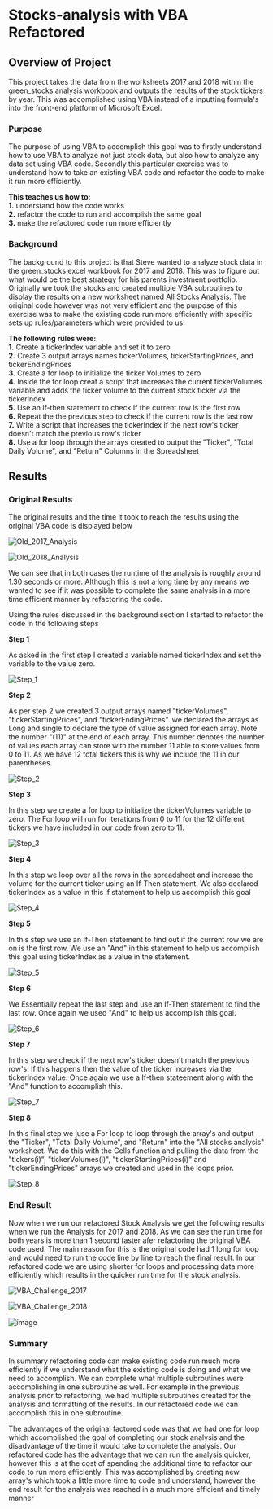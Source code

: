 # Stocks-analysis with VBA Refactored

## Overview of Project
This project takes the data from the worksheets 2017 and 2018 within the green_stocks analysis workbook and outputs the results of the stock tickers by year. This was accomplished using VBA instead of a inputting formula's into the front-end platform of Microsoft Excel.

### Purpose
The purpose of using VBA to accomplish this goal was to firstly understand how to use VBA to analyze not just stock data, but also how to analyze any data set using VBA code. Secondly this particular exercise was to understand how to take an existing VBA code and refactor the code to make it run more efficiently.

**This teaches us how to:**\
**1.** understand how the code works\
**2.** refactor the code to run and accomplish the same goal\
**3.** make the refactored code run more efficiently

### Background
The background to this project is that Steve wanted to analyze stock data in the green_stocks excel workbook for 2017 and 2018. This was to figure out what would be the best strategy for his parents investment portfolio. Originally we took the stocks and created multiple VBA subroutines to display the results on a new worksheet named All Stocks Analysis. The original code however was not very efficient and the purpose of this exercise was to make the existing code run more efficiently with specific sets up rules/parameters which were provided to us.

**The following rules were:**\
**1.** Create a tickerIndex variable and set it to zero\
**2.** Create 3 output arrays names tickerVolumes, tickerStartingPrices, and tickerEndingPrices\
**3.** Create a for loop to initialize the ticker Volumes to zero\
**4.** Inside the for loop creat a script that increases the current tickerVolumes variable and adds the ticker volume to the current stock ticker via the tickerIndex\
**5.** Use an if-then statement to check if the current row is the first row\
**6.** Repeat the the previous step to check if the current row is the last row\
**7.** Write a script that increases the tickerIndex if the next row's ticker doesn't match the previous row's ticker\
**8.** Use a for loop through the arrays created to output the "Ticker", "Total Daily Volume", and "Return" Columns in the Spreadsheet

## Results

### Original Results

The original results and the time it took to reach the results using the original VBA code is displayed below

![Old_2017_Analysis](https://user-images.githubusercontent.com/92459399/141696705-37ad70aa-af0a-4ea2-af23-172964c583a4.PNG)

![Old_2018_Analysis](https://user-images.githubusercontent.com/92459399/141696712-2165b92b-a4c8-4f9f-aae9-ece98796b660.PNG)

We can see that in both cases the runtime of the analysis is roughly around 1.30 seconds or more. Although this is not a long time by any means we wanted to see if it was possible to complete the same analysis in a more time efficient manner by refactoring the code.

Using the rules discussed in the background section I started to refactor the code in the following steps

**Step 1**

As asked in the first step I created a variable named tickerIndex and set the variable to the value zero.

![Step_1](https://user-images.githubusercontent.com/92459399/141697026-2e0ecc57-b2d6-4101-8605-e7f6d2b83d5a.PNG)


**Step 2**

As per step 2 we created 3 output arrays named "tickerVolumes", "tickerStartingPrices", and "tickerEndingPrices". we declared the arrays as Long and single to declare the type of value assigned for each array. Note the number "(11)" at the end of each array. This number denotes the number of values each array can store with the number 11 able to store values from 0 to 11. As we have 12 total tickers this is why we include the 11 in our parentheses.

![Step_2](https://user-images.githubusercontent.com/92459399/141697200-9f9067a9-fb6f-428a-b095-d677022dbf81.PNG)

**Step 3**

In this step we create a for loop to initialize the tickerVolumes variable to zero. The For loop will run for iterations from 0 to 11 for the 12 different tickers we have included in our code from zero to 11.

![Step_3](https://user-images.githubusercontent.com/92459399/141697450-39d08af4-b816-4d55-baf5-066e798d4eaa.PNG)

**Step 4**

In this step we loop over all the rows in the spreadsheet and increase the volume for the current ticker using an If-Then statement. We also declared tickerIndex as a value in this if statement to help us accomplish this goal

![Step_4](https://user-images.githubusercontent.com/92459399/141697536-20935e2d-4665-4d5d-a2ee-a3d56eb4a5ea.PNG)

**Step 5**

In this step we use an If-Then statement to find out if the current row we are on is the first row. We use an "And" in this statement to help us accomplish this goal using tickerIndex as a value in the statement.

![Step_5](https://user-images.githubusercontent.com/92459399/141697635-b93dd3f6-bed0-4c50-90a7-c899dedbb767.PNG)

**Step 6**

We Essentially repeat the last step and use an If-Then statement to find the last row. Once again we used "And" to help us accomplish this goal.

![Step_6](https://user-images.githubusercontent.com/92459399/141697718-4976f618-669b-4af7-9d20-19c708aadc9c.PNG)

**Step 7**

In this step we check if the next row's ticker doesn't match the previous row's. If this happens then the value of the ticker increases via the tickerIndex value.
Once again we use a If-then stateement along with the "And" function to accomplish this.

![Step_7](https://user-images.githubusercontent.com/92459399/141697870-237e689b-342c-4fe7-9e6a-dfde72f17209.PNG)

**Step 8**

In this final step we juse a For loop to loop through the array's and output the "Ticker", "Total Daily Volume", and "Return" into the "All stocks analysis" worksheet. We do this with the Cells function and pulling the data from the "tickers(i)", "tickerVolumes(i)", "tickerStartingPrices(i)" and "tickerEndingPrices" arrays we created and used in the loops prior.

![Step_8](https://user-images.githubusercontent.com/92459399/141697919-23585191-2b9d-4435-8aa5-a2bf7f6559ad.PNG)

### End Result

Now when we run our refactored Stock Analysis we get the following results when we run the Analysis for 2017 and 2018. As we can see the run time for both years is more than 1 second faster afer refactoring the original VBA code used. The main reason for this is the original code had 1 long for loop and would need to run the code line by line to reach the final result. In our refactored code we are using shorter for loops and processing data more efficiently which results in the quicker run time for the stock analysis.

![VBA_Challenge_2017](https://user-images.githubusercontent.com/92459399/141698287-373c6103-db75-44e4-9f60-3f25647d6283.PNG)

![VBA_Challenge_2018](https://user-images.githubusercontent.com/92459399/141698293-712a0c1a-426e-4f70-91e4-3573190c64d5.PNG)

![image](https://user-images.githubusercontent.com/92459399/141698657-bb0b5072-9d70-4550-aae9-be6a0cace6ac.png)

### Summary

In summary refactoring code can make existing code run much more efficiently if we understand what the existing code is doing and what we need to accomplish. We can complete what multiple subroutines were accomplishing in one subroutine as well. For example in the previous analysis prior to refactoring, we had multiple subroutines created for the analysis and formatting of the results. In our refactored code we can accomplish this in one subroutine.

The advantages of the original factored code was that we had one for loop which accomplished the goal of completing our stock analysis and the disadvantage of the time it would take to complete the analysis. Our refactored code has the advantage that we can run the analysis quicker, however this is at the cost of spending the additional time to refactor our code to run more efficiently. This was accomplished by creating new array's which took a little more time to code and understand, however the end result for the analysis was reached in a much more efficient and timely manner
